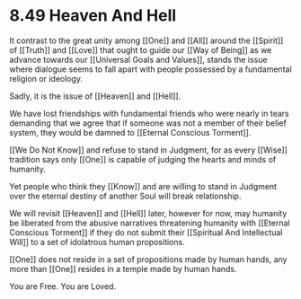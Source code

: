 # 8.49 Heaven And Hell

It contrast to the great unity among [[One]] and [[All]] around the [[Spirit]] of [[Truth]] and [[Love]] that ought to guide our [[Way of Being]] as we advance towards our [[Universal Goals and Values]], stands the issue where dialogue seems to fall apart with people possessed by a fundamental religion or ideology. 

Sadly, it is the issue of [[Heaven]] and [[Hell]]. 

We have lost friendships with fundamental friends who were nearly in tears demanding that we agree that if someone was not a member of their belief system, they would be damned to [[Eternal Conscious Torment]]. 

[[We Do Not Know]] and refuse to stand in Judgment, for as every [[Wise]] tradition says only [[One]] is capable of judging the hearts and minds of humanity. 

Yet people who think they [[Know]] and are willing to stand in Judgment over the eternal destiny of another Soul will break relationship. 

We will revisit [[Heaven]] and [[Hell]] later, however for now, may humanity be liberated from the abusive narratives threatening humanity with [[Eternal Conscious Torment]] if they do not submit their [[Spiritual And Intellectual Will]] to a set of idolatrous human propositions. 

[[One]] does not reside in a set of propositions made by human hands, any more than [[One]] resides in a temple made by human hands. 

You are Free. You are Loved. 